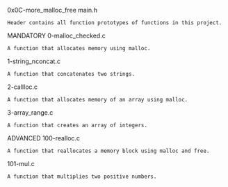 0x0C-more_malloc_free
main.h

    Header contains all function prototypes of functions in this project.

 MANDATORY
0-malloc_checked.c

    A function that allocates memory using malloc.

1-string_nconcat.c

    A function that concatenates two strings.

2-callloc.c

    A function that allocates memory of an array using malloc.

3-array_range.c

    A function that creates an array of integers.

ADVANCED
100-realloc.c

    A function that reallocates a memory block using malloc and free.

101-mul.c

    A function that multiplies two positive numbers.

